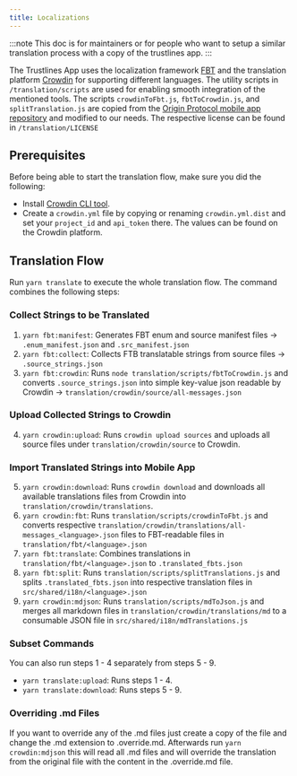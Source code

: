 ```yaml
---
title: Localizations
---
```


:::note
This doc is for maintainers or for people who want to setup a similar translation process with a copy of the trustlines app.
:::


The Trustlines App uses the localization framework [FBT](https://facebookincubator.github.io/fbt/) and the translation platform [Crowdin](https://crowdin.com/) for supporting different languages. The utility scripts in `/translation/scripts` are used for enabling smooth integration of the mentioned tools. The scripts `crowdinToFbt.js`, `fbtToCrowdin.js`, and `splitTranslation.js` are copied from the [Origin Protocol mobile app repository](https://github.com/OriginProtocol/origin/tree/master/mobile) and modified to our needs. The respective license can be found in `/translation/LICENSE`

## Prerequisites

Before being able to start the translation flow, make sure you did the following:

- Install [Crowdin CLI tool](https://support.crowdin.com/cli-tool/).
- Create a `crowdin.yml` file by copying or renaming `crowdin.yml.dist` and set your `project_id` and `api_token` there. The values can be found on the Crowdin platform.

## Translation Flow

Run `yarn translate` to execute the whole translation flow. The command combines the following steps:

### Collect Strings to be Translated

1. `yarn fbt:manifest`: Generates FBT enum and source manifest files -> `.enum_manifest.json` and `.src_manifest.json`
2. `yarn fbt:collect`: Collects FTB translatable strings from source files -> `.source_strings.json`
3. `yarn fbt:crowdin`: Runs `node translation/scripts/fbtToCrowdin.js` and converts `.source_strings.json` into simple key-value json readable by Crowdin -> `translation/crowdin/source/all-messages.json`

### Upload Collected Strings to Crowdin

4. `yarn crowdin:upload`: Runs `crowdin upload sources` and uploads all source files under `translation/crowdin/source` to Crowdin.

### Import Translated Strings into Mobile App

5. `yarn crowdin:download`: Runs `crowdin download` and downloads all available translations files from Crowdin into `translation/crowdin/translations`.
6. `yarn crowdin:fbt`: Runs `translation/scripts/crowdinToFbt.js` and converts respective `translation/crowdin/translations/all-messages_<language>.json` files to FBT-readable files in `translation/fbt/<language>.json`
7. `yarn fbt:translate`: Combines translations in `translation/fbt/<language>.json` to `.translated_fbts.json`
8. `yarn fbt:split`: Runs `translation/scripts/splitTranslations.js` and splits `.translated_fbts.json` into respective translation files in `src/shared/i18n/<language>.json`
9. `yarn crowdin:mdjson`: Runs `translation/scripts/mdToJson.js` and merges all markdown files in `translation/crowdin/translations/md` to a consumable JSON file in `src/shared/i18n/mdTranslations.js`

### Subset Commands

You can also run steps 1 - 4 separately from steps 5 - 9.

- `yarn translate:upload`: Runs steps 1 - 4.
- `yarn translate:download`: Runs steps 5 - 9.

### Overriding .md Files

If you want to override any of the .md files just create a copy of the file and change the .md extension to .override.md. Afterwards
run `yarn crowdin:mdjson` this will read all .md files and will override the translation from the original file with the
content in the .override.md file.
